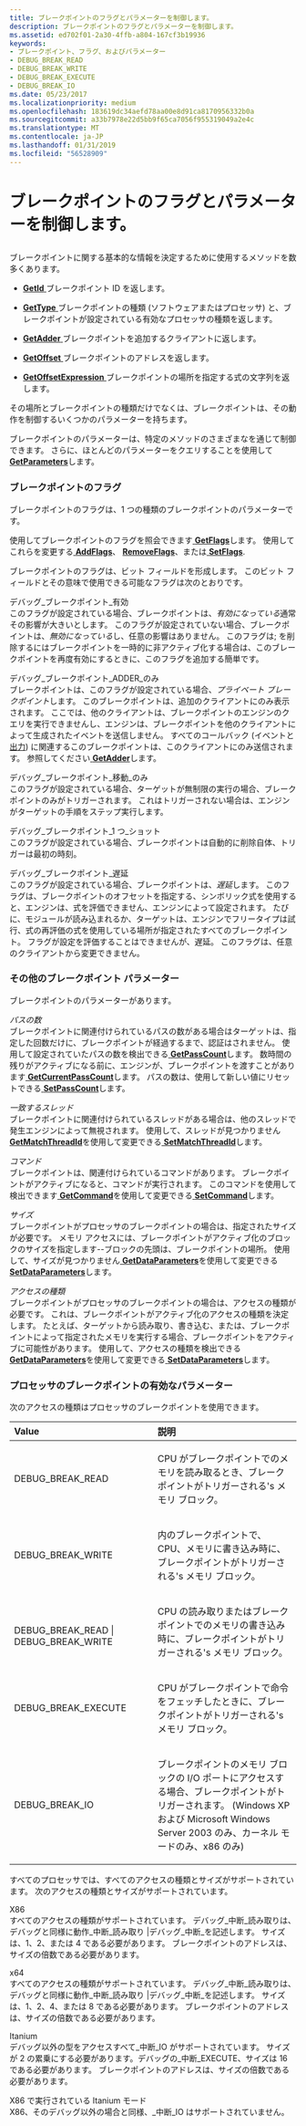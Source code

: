 ```yaml
---
title: ブレークポイントのフラグとパラメーターを制御します。
description: ブレークポイントのフラグとパラメーターを制御します。
ms.assetid: ed702f01-2a30-4ffb-a804-167cf3b19936
keywords:
- ブレークポイント、フラグ、およびパラメーター
- DEBUG_BREAK_READ
- DEBUG_BREAK_WRITE
- DEBUG_BREAK_EXECUTE
- DEBUG_BREAK_IO
ms.date: 05/23/2017
ms.localizationpriority: medium
ms.openlocfilehash: 183619dc34aefd78aa00e8d91ca8170956332b0a
ms.sourcegitcommit: a33b7978e22d5bb9f65ca7056f955319049a2e4c
ms.translationtype: MT
ms.contentlocale: ja-JP
ms.lasthandoff: 01/31/2019
ms.locfileid: "56528909"
---
```

# <a name="controlling-breakpoint-flags-and-parameters"></a>ブレークポイントのフラグとパラメーターを制御します。


## <span id="controlling_breakpoint_flags_and_parameters"></span><span id="CONTROLLING_BREAKPOINT_FLAGS_AND_PARAMETERS"></span>


ブレークポイントに関する基本的な情報を決定するために使用するメソッドを数多くあります。

-   [**GetId** ](https://msdn.microsoft.com/library/windows/hardware/ff546827)ブレークポイント ID を返します。

-   [**GetType** ](https://msdn.microsoft.com/library/windows/hardware/ff549370)ブレークポイントの種類 (ソフトウェアまたはプロセッサ) と、ブレークポイントが設定されている有効なプロセッサの種類を返します。

-   [**GetAdder** ](https://msdn.microsoft.com/library/windows/hardware/ff545576)ブレークポイントを追加するクライアントに返します。

-   [**GetOffset** ](https://msdn.microsoft.com/library/windows/hardware/ff548008)ブレークポイントのアドレスを返します。

-   [**GetOffsetExpression** ](https://msdn.microsoft.com/library/windows/hardware/ff548048)ブレークポイントの場所を指定する式の文字列を返します。

その場所とブレークポイントの種類だけでなくは、ブレークポイントは、その動作を制御するいくつかのパラメーターを持ちます。

ブレークポイントのパラメーターは、特定のメソッドのさまざまなを通じて制御できます。 さらに、ほとんどのパラメーターをクエリすることを使用して[ **GetParameters**](https://msdn.microsoft.com/library/windows/hardware/ff548095)します。

### <a name="span-idbreakpointflagsspanspan-idbreakpointflagsspanbreakpoint-flags"></a><span id="breakpoint_flags"></span><span id="BREAKPOINT_FLAGS"></span>ブレークポイントのフラグ

ブレークポイントのフラグは、1 つの種類のブレークポイントのパラメーターです。

使用してブレークポイントのフラグを照会できます[ **GetFlags**](https://msdn.microsoft.com/library/windows/hardware/ff546791)します。 使用してこれらを変更する[ **AddFlags**](https://msdn.microsoft.com/library/windows/hardware/ff537903)、 [ **RemoveFlags**](https://msdn.microsoft.com/library/windows/hardware/ff554504)、または[ **SetFlags**](https://msdn.microsoft.com/library/windows/hardware/ff556703).

ブレークポイントのフラグは、ビット フィールドを形成します。 このビット フィールドとその意味で使用できる可能なフラグは次のとおりです。

<span id="DEBUG_BREAKPOINT_ENABLED"></span><span id="debug_breakpoint_enabled"></span>デバッグ\_ブレークポイント\_有効  
このフラグが設定されている場合、ブレークポイントは、*有効になっている*通常その影響が大きいとします。 このフラグが設定されていない場合、ブレークポイントは、*無効になっている*し、任意の影響はありません。 このフラグは; を削除するにはブレークポイントを一時的に非アクティブ化する場合は、このブレークポイントを再度有効にするときに、このフラグを追加する簡単です。

<span id="DEBUG_BREAKPOINT_ADDER_ONLY"></span><span id="debug_breakpoint_adder_only"></span>デバッグ\_ブレークポイント\_ADDER\_のみ  
ブレークポイントは、このフラグが設定されている場合、*プライベート ブレークポイント*します。 このブレークポイントは、追加のクライアントにのみ表示されます。 ここでは、他のクライアントは、ブレークポイントのエンジンのクエリを実行できませんし、エンジンは、ブレークポイントを他のクライアントによって生成されたイベントを送信しません。 すべてのコールバック (イベントと[出力](using-input-and-output.md#output)) に関連するこのブレークポイントは、このクライアントにのみ送信されます。 参照してください[ **GetAdder**](https://msdn.microsoft.com/library/windows/hardware/ff545576)します。

<span id="DEBUG_BREAKPOINT_GO_ONLY"></span><span id="debug_breakpoint_go_only"></span>デバッグ\_ブレークポイント\_移動\_のみ  
このフラグが設定されている場合、ターゲットが無制限の実行の場合、ブレークポイントのみがトリガーされます。 これはトリガーされない場合は、エンジンがターゲットの手順をステップ実行します。

<span id="DEBUG_BREAKPOINT_ONE_SHOT"></span><span id="debug_breakpoint_one_shot"></span>デバッグ\_ブレークポイント\_1 つ\_ショット  
このフラグが設定されている場合、ブレークポイントは自動的に削除自体、トリガーは最初の時刻。

<span id="DEBUG_BREAKPOINT_DEFERRED"></span><span id="debug_breakpoint_deferred"></span>デバッグ\_ブレークポイント\_遅延  
このフラグが設定されている場合、ブレークポイントは、*遅延*します。 このフラグは、ブレークポイントのオフセットを指定する、シンボリック式を使用すると、エンジンは、式を評価できません、エンジンによって設定されます。 たびに、モジュールが読み込まれるか、ターゲットは、エンジンでフリータイプは試行、式の再評価の式を使用している場所が指定されたすべてのブレークポイント。 フラグが設定を評価することはできませんが、遅延。 このフラグは、任意のクライアントから変更できません。

### <a name="span-idotherbreakpointparametersspanspan-idotherbreakpointparametersspanother-breakpoint-parameters"></a><span id="other_breakpoint_parameters"></span><span id="OTHER_BREAKPOINT_PARAMETERS"></span>その他のブレークポイント パラメーター

ブレークポイントのパラメーターがあります。

<span id="Pass_count"></span><span id="pass_count"></span><span id="PASS_COUNT"></span>*パスの数*  
ブレークポイントに関連付けられているパスの数がある場合はターゲットは、指定した回数だけに、ブレークポイントが経過するまで、認証はされません。 使用して設定されていたパスの数を検出できる[ **GetPassCount**](https://msdn.microsoft.com/library/windows/hardware/ff548104)します。 数時間の残りがアクティブになる前に、エンジンが、ブレークポイントを渡すことがあります[ **GetCurrentPassCount**](https://msdn.microsoft.com/library/windows/hardware/ff545769)します。 パスの数は、使用して新しい値にリセットできる[ **SetPassCount**](https://msdn.microsoft.com/library/windows/hardware/ff556759)します。

<span id="Match_thread"></span><span id="match_thread"></span><span id="MATCH_THREAD"></span>*一致するスレッド*  
ブレークポイントに関連付けられているスレッドがある場合は、他のスレッドで発生エンジンによって無視されます。 使用して、スレッドが見つかりません[ **GetMatchThreadId**](https://msdn.microsoft.com/library/windows/hardware/ff547074)を使用して変更できる[ **SetMatchThreadId**](https://msdn.microsoft.com/library/windows/hardware/ff556735)します。

<span id="Command"></span><span id="command"></span><span id="COMMAND"></span>*コマンド*  
ブレークポイントは、関連付けられているコマンドがあります。 ブレークポイントがアクティブになると、コマンドが実行されます。 このコマンドを使用して検出できます[ **GetCommand**](https://msdn.microsoft.com/library/windows/hardware/ff545677)を使用して変更できる[ **SetCommand**](https://msdn.microsoft.com/library/windows/hardware/ff556632)します。

<span id="Size"></span><span id="size"></span><span id="SIZE"></span>*サイズ*  
ブレークポイントがプロセッサのブレークポイントの場合は、指定されたサイズが必要です。 メモリ アクセスには、ブレークポイントがアクティブ化のブロックのサイズを指定します--ブロックの先頭は、ブレークポイントの場所。 使用して、サイズが見つかりません[ **GetDataParameters**](https://msdn.microsoft.com/library/windows/hardware/ff546557)を使用して変更できる[ **SetDataParameters**](https://msdn.microsoft.com/library/windows/hardware/ff556655)します。

<span id="Access_type"></span><span id="access_type"></span><span id="ACCESS_TYPE"></span>*アクセスの種類*  
ブレークポイントがプロセッサのブレークポイントの場合は、アクセスの種類が必要です。 これは、ブレークポイントがアクティブ化のアクセスの種類を決定します。 たとえば、ターゲットから読み取り、書き込む、または、ブレークポイントによって指定されたメモリを実行する場合、ブレークポイントをアクティブに可能性があります。 使用して、アクセスの種類を検出できる[ **GetDataParameters**](https://msdn.microsoft.com/library/windows/hardware/ff546557)を使用して変更できる[ **SetDataParameters**](https://msdn.microsoft.com/library/windows/hardware/ff556655)します。

### <a name="span-idvalidparametersforprocessorbreakpointsspanspan-idvalidparametersforprocessorbreakpointsspanvalid-parameters-for-processor-breakpoints"></a><span id="valid_parameters_for_processor_breakpoints"></span><span id="VALID_PARAMETERS_FOR_PROCESSOR_BREAKPOINTS"></span>プロセッサのブレークポイントの有効なパラメーター

次のアクセスの種類はプロセッサのブレークポイントを使用できます。

<table>
<colgroup>
<col width="50%" />
<col width="50%" />
</colgroup>
<thead>
<tr class="header">
<th align="left">Value</th>
<th align="left">説明</th>
</tr>
</thead>
<tbody>
<tr class="odd">
<td align="left"><p>DEBUG_BREAK_READ</p></td>
<td align="left"><p>CPU がブレークポイントでのメモリを読み取るとき、ブレークポイントがトリガーされる&#39;s メモリ ブロック。</p></td>
</tr>
<tr class="even">
<td align="left"><p>DEBUG_BREAK_WRITE</p></td>
<td align="left"><p>内のブレークポイントで、CPU、メモリに書き込み時に、ブレークポイントがトリガーされる&#39;s メモリ ブロック。</p></td>
</tr>
<tr class="odd">
<td align="left"><p></p>
DEBUG_BREAK_READ | DEBUG_BREAK_WRITE</td>
<td align="left"><p>CPU の読み取りまたはブレークポイントでのメモリの書き込み時に、ブレークポイントがトリガーされる&#39;s メモリ ブロック。</p></td>
</tr>
<tr class="even">
<td align="left"><p>DEBUG_BREAK_EXECUTE</p></td>
<td align="left"><p>CPU がブレークポイントで命令をフェッチしたときに、ブレークポイントがトリガーされる&#39;s メモリ ブロック。</p></td>
</tr>
<tr class="odd">
<td align="left"><p>DEBUG_BREAK_IO</p></td>
<td align="left"><p>ブレークポイントのメモリ ブロックの I/O ポートにアクセスする場合、ブレークポイントがトリガーされます。 (Windows XP および Microsoft Windows Server 2003 のみ、カーネル モードのみ、x86 のみ)</p></td>
</tr>
</tbody>
</table>

 

すべてのプロセッサでは、すべてのアクセスの種類とサイズがサポートされています。 次のアクセスの種類とサイズがサポートされています。

<span id="x86"></span><span id="X86"></span>X86  
すべてのアクセスの種類がサポートされています。 デバッグ\_中断\_読み取りは、デバッグと同様に動作\_中断\_読み取り |デバッグ\_中断\_を記述します。 サイズは、1、2、または 4 である必要があります。 ブレークポイントのアドレスは、サイズの倍数である必要があります。

<span id="x64"></span><span id="X64"></span>x64  
すべてのアクセスの種類がサポートされています。 デバッグ\_中断\_読み取りは、デバッグと同様に動作\_中断\_読み取り |デバッグ\_中断\_を記述します。 サイズは、1、2、4、または 8 である必要があります。 ブレークポイントのアドレスは、サイズの倍数である必要があります。

<span id="Itanium"></span><span id="itanium"></span><span id="ITANIUM"></span>Itanium  
デバッグ以外の型をアクセスすべて\_中断\_IO がサポートされています。 サイズが 2 の累乗にする必要があります。デバッグの\_中断\_EXECUTE、サイズは 16 である必要があります。 ブレークポイントのアドレスは、サイズの倍数である必要があります。

<span id="Itanium_running_in_x86_mode"></span><span id="itanium_running_in_x86_mode"></span><span id="ITANIUM_RUNNING_IN_X86_MODE"></span>X86 で実行されている Itanium モード  
X86、そのデバッグ以外の場合と同様、\_中断\_IO はサポートされていません。

 

 





